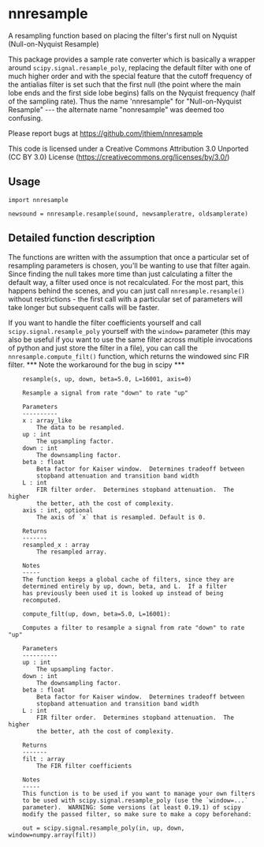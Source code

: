 # nnresample
A resampling function based on placing the filter's first null on Nyquist (Null-on-Nyquist Resample)

This package provides a sample rate converter which is basically a wrapper around 
`scipy.signal.resample_poly`, replacing the default filter with one of much higher order
and with the special feature that the cutoff frequency of the antialias filter is set
such that the first null (the point where the main lobe ends and the first side lobe
begins) falls on the Nyquist frequency (half of the sampling rate).  Thus the name 
'nnresample" for "Null-on-Nyquist Resample" --- the alternate name 
"nonresample" was deemed too confusing.

Please report bugs at https://github.com/jthiem/nnresample

This code is licensed under a Creative Commons Attribution 3.0 Unported (CC BY 3.0) 
License (https://creativecommons.org/licenses/by/3.0/)

## Usage

```
import nnresample

newsound = nnresample.resample(sound, newsampleratre, oldsamplerate)
```

## Detailed function description

The functions are written with the assumption that once a particular set of 
resampling parameters is chosen, you'll be wanting to use that filter again.
Since finding the null takes more time than just calculating a filter the default
way, a filter used once is not recalculated.  For the most part, this happens
behind the scenes, and you can just call `nnresample.resample()` without
restrictions - the first call with a particular set of parameters will take longer
but subsequent calls will be faster.

If you want to handle the filter coefficients yourself and call 
`scipy.signal.resample_poly` yourself with the `window=` parameter (this may
also be useful if you want to use the same filter across multiple 
invocations of python and just store the filter in a file), you can call the
`nnresample.compute_filt()` function, which returns the windowed sinc
FIR filter. *** Note the workaround for the bug in scipy ***

```
    resample(s, up, down, beta=5.0, L=16001, axis=0)
    
    Resample a signal from rate "down" to rate "up"
    
    Parameters
    ----------
    x : array_like
        The data to be resampled.
    up : int
        The upsampling factor.
    down : int
        The downsampling factor.
    beta : float
        Beta factor for Kaiser window.  Determines tradeoff between
        stopband attenuation and transition band width
    L : int
        FIR filter order.  Determines stopband attenuation.  The higher
        the better, ath the cost of complexity.
    axis : int, optional
        The axis of `x` that is resampled. Default is 0.
        
    Returns
    -------
    resampled_x : array
        The resampled array.
        
    Notes
    -----
    The function keeps a global cache of filters, since they are
    determined entirely by up, down, beta, and L.  If a filter
    has previously been used it is looked up instead of being
    recomputed.

    compute_filt(up, down, beta=5.0, L=16001):
    
    Computes a filter to resample a signal from rate "down" to rate "up"
    
    Parameters
    ----------
    up : int
        The upsampling factor.
    down : int
        The downsampling factor.
    beta : float
        Beta factor for Kaiser window.  Determines tradeoff between
        stopband attenuation and transition band width
    L : int
        FIR filter order.  Determines stopband attenuation.  The higher
        the better, ath the cost of complexity.
        
    Returns
    -------
    filt : array
        The FIR filter coefficients
        
    Notes
    -----
    This function is to be used if you want to manage your own filters
    to be used with scipy.signal.resample_poly (use the `window=...`
    parameter).  WARNING: Some versions (at least 0.19.1) of scipy
    modify the passed filter, so make sure to make a copy beforehand:
    
    out = scipy.signal.resample_poly(in, up, down, window=numpy.array(filt))
